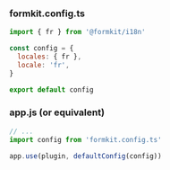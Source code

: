 ### formkit.config.ts
```js
import { fr } from '@formkit/i18n'

const config = {
  locales: { fr },
  locale: 'fr',
}

export default config
```

### app.js (or equivalent)
```js
// ...
import config from 'formkit.config.ts'

app.use(plugin, defaultConfig(config))
```
